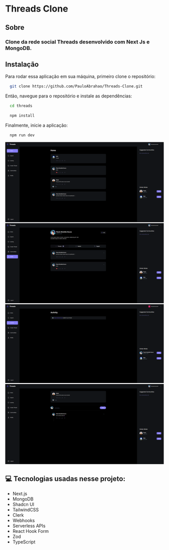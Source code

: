# Threads Clone

<h2> Sobre </h2>
<h3> Clone da rede social Threads desenvolvido com Next Js e MongoDB. </h3>

## Instalação

Para rodar essa aplicação em sua máquina, primeiro clone o repositório:

```bash
  git clone https://github.com/PauloAbrahao/Threads-Clone.git
```

Então, navegue para o repositório e instale as dependências:

```bash
  cd threads
```

```bash
  npm install
```

Finalmente, inicie a aplicação:

```bash
  npm run dev
```

<p align="center">
  <img src="./public/home.png"  >
  <img src="./public/profile.png" >
  <img src="./public/activity.png"  >
  <img src="./public/comments.png"  >
</p>

## 💻 Tecnologias usadas nesse projeto:

- Next.js
- MongoDB
- Shadcn UI
- TailwindCSS
- Clerk
- Webhooks
- Serverless APIs
- React Hook Form
- Zod
- TypeScript
